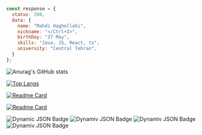 ```javascript
const response = {
  status: 200,
  data: {
    name: "Mahdi Haghollahi",
    nickname: "</Ctrl+Z>",
    birthDay: "27 May",
    skills: "Java, JS, React, ts",
    university: "Central Tehran",
  }
};
````

<!-- ![JavaScript](https://raw.githubusercontent.com/github/explore/main/topics/javascript/javascript.png)
![React](https://raw.githubusercontent.com/github/explore/main/topics/react/react.png)
![TypeScript](https://raw.githubusercontent.com/github/explore/main/topics/typescript/typescript.png) -->

![Anurag's GitHub stats](https://github-readme-stats.vercel.app/api?username=mahdihagollahi&show_icons=true&theme=tokyonight)

[![Top Langs](https://github-readme-stats.vercel.app/api/top-langs/?username=mahdihagollahi&layout=donut)](https://github.com/anuraghazra/github-readme-stats)

[![Readme Card](https://github-readme-stats.vercel.app/api/pin/?username=mahdihagollahi&repo=Booking-a-beauty-clinic)](https://github.com/mahdihagollahi/Booking-a-beauty-clinic)

[![Readme Card](https://github-readme-stats.vercel.app/api/pin/?username=mahdihagollahi&repo=sandoghProject)](https://github.com/mahdihagollahi/sandoghProject)

![Dynamic JSON Badge](https://img.shields.io/badge/React-FrontEnd-green)
![Dynamiv JSON Badge](https://img.shields.io/github/commit-activity/y/mahdihagollahi/Booking-a-beauty-clinic)
![Dynamiv JSON Badge](https://img.shields.io/github/languages/top/mahdihagollahi/Booking-a-beauty-clinic)
![Dynamiv JSON Badge](https://img.shields.io/github/stars/badges)
